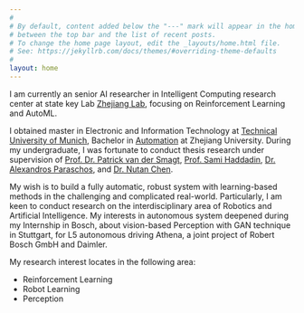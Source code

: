 ```yaml
---
#
# By default, content added below the "---" mark will appear in the home page
# between the top bar and the list of recent posts.
# To change the home page layout, edit the _layouts/home.html file.
# See: https://jekyllrb.com/docs/themes/#overriding-theme-defaults
#
layout: home
---
```



I am currently an senior AI researcher in Intelligent Computing research center at state key Lab [Zhejiang Lab](https://en.zhejianglab.com/), focusing on Reinforcement Learning and AutoML.

I obtained master in Electronic and Information Technology at [Technical University of Munich](https://www.tum.de/en/), Bachelor in [Automation](http://cse.zju.edu.cn/english/) at Zhejiang University. During my undergraduate, I was fortunate to conduct thesis research under supervision of [Prof. Dr. Patrick van der Smagt](https://scholar.google.de/citations?user=5ybzvbsAAAAJ&hl=en), [Prof. Sami Haddadin](https://www.mirmi.tum.de/en/rsi/team/haddadin-sami/), [Dr. Alexandros Paraschos](https://scholar.google.com/citations?user=aCz_QHUAAAAJ), and [Dr. Nutan Chen](https://argmax.ai/team/nutan-chen/).

My wish is to build a fully automatic, robust system with learning-based methods in the challenging and complicated real-world. Particularly, I am keen to conduct research on the interdisciplinary area of Robotics and Artificial Intelligence. My interests in autonomous system deepened during my Internship in Bosch, about vision-based Perception with GAN technique in Stuttgart, for L5 autonomous driving Athena, a joint project of Robert Bosch GmbH and Daimler.

My research interest locates in the following area:

* Reinforcement Learning
* Robot Learning
* Perception
